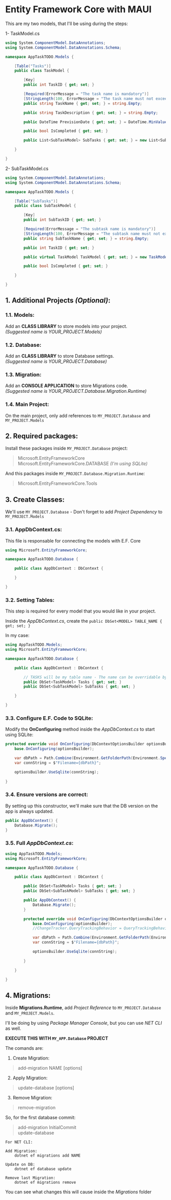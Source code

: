 # Entity Framework Core with MAUI

This are my two models, that I'll be using during the steps:

1- TaskModel.cs
````csharp
using System.ComponentModel.DataAnnotations;
using System.ComponentModel.DataAnnotations.Schema;

namespace AppTaskTODO.Models {

    [Table("Tasks")]
    public class TaskModel {

        [Key]
        public int TaskID { get; set; }

        [Required(ErrorMessage = "The task name is mandatory")]
        [StringLength(100, ErrorMessage = "The task name must not exceed {1} caracters")]
        public string TaskName { get; set; } = string.Empty;

        public string TaskDescription { get; set; } = string.Empty;

        public DateTime PrevisionDate { get; set; } = DateTime.MinValue;

        public bool IsCompleted { get; set; }   

        public List<SubTaskModel> SubTasks { get; set; } = new List<SubTaskModel>();

    }

}
````

2- SubTaskModel.cs
````csharp
using System.ComponentModel.DataAnnotations;
using System.ComponentModel.DataAnnotations.Schema;

namespace AppTaskTODO.Models {

    [Table("SubTasks")]
    public class SubTaskModel {

        [Key]
        public int SubTaskID { get; set; }

        [Required(ErrorMessage = "The subtask name is mandatory")]
        [StringLength(100, ErrorMessage = "The subtask name must not exceed {1} caracters")]
        public string SubTaskName { get; set; } = string.Empty;

        public int TaskID { get; set; }

        public virtual TaskModel TaskModel { get; set; } = new TaskModel();

        public bool IsCompleted { get; set; }

    }

}
````

## 1. Additional Projects *(Optional)*:

### 1.1. Models:

Add an **CLASS LIBRARY** to store models into your project.<br>
*(Suggested name is YOUR_PROJECT.Models)*<br>

### 1.2. Database:

Add an **CLASS LIBRARY** to store Database settings.<br>
*(Suggested name is YOUR_PROJECT.Database)*<br>

### 1.3. Migration:

Add an **CONSOLE APPLICATION** to store Migrations code.<br>
*(Suggested name is YOUR_PROJECT.Database.Migration.Runtime)*<br>

### 1.4. Main Project:

On the main project, only add references to ````MY_PROJECT.Database```` and ````MY_PROJECT.Models````

## 2. Required packages:

Install these packages inside ````MY_PROJECT.Database```` project:

> Microsoft.EntityFrameworkCore<br>
> Microsoft.EntityFrameworkCore.DATABASE *(I'm using SQLite)*<br>

And this packages inside ````MY_PROJECT.Database.Migration.Runtime````:

> Microsoft.EntityFrameworkCore.Tools<br>

## 3. Create Classes:

We'll use ````MY_PROJECT.Database```` - Don't forget to add *Project Dependency* to ````MY_PROJECT.Models````

### 3.1. AppDbContext.cs:

This file is responsable for connecting the models with E.F. Core

````csharp
using Microsoft.EntityFrameworkCore;

namespace AppTaskTODO.Database {

    public class AppDbContext : DbContext {

    }

}
````

### 3.2. Setting Tables:

This step is required for every model that you would like in your project.

Inside the *AppDbContext.cs*, create the ````public DbSet<MODEL> TABLE_NAME { get; set; }````

In my case:

````csharp
using AppTaskTODO.Models;
using Microsoft.EntityFrameworkCore;

namespace AppTaskTODO.Database {

    public class AppDbContext : DbContext {

        // TASKS will be my table name - The name can be overridable by using DataAnnotations
        public DbSet<TaskModel> Tasks { get; set; }
        public DbSet<SubTaskModel> SubTasks { get; set; }

    }

}
````

### 3.3. Configure E.F. Code to SQLite:

Modify the **OnConfiguring** method inside the *AppDbContext.cs* to start using SQLite:

````csharp
protected override void OnConfiguring(DbContextOptionsBuilder optionsBuilder) {
    base.OnConfiguring(optionsBuilder);

    var dbPath = Path.Combine(Environment.GetFolderPath(Environment.SpecialFolder.LocalApplicationData), "apptask.db");
    var connString = $"Filename={dbPath}";

    optionsBuilder.UseSqlite(connString);
    
}
````

### 3.4. Ensure versions are correct:

By setting up this constructor, we'll make sure that the DB version on the app is always updated.

````csharp
public AppDbContext() {
    Database.Migrate();
}
````

### 3.5. Full *AppDbContext.cs*:

````csharp
using AppTaskTODO.Models;
using Microsoft.EntityFrameworkCore;

namespace AppTaskTODO.Database {

    public class AppDbContext : DbContext {

        public DbSet<TaskModel> Tasks { get; set; }
        public DbSet<SubTaskModel> SubTasks { get; set; }

        public AppDbContext() {
            Database.Migrate();
        }

        protected override void OnConfiguring(DbContextOptionsBuilder optionsBuilder) {
            base.OnConfiguring(optionsBuilder);
            //ChangeTracker.QueryTrackingBehavior = QueryTrackingBehavior.NoTracking;

            var dbPath = Path.Combine(Environment.GetFolderPath(Environment.SpecialFolder.LocalApplicationData), "apptask.db");
            var connString = $"Filename={dbPath}";

            optionsBuilder.UseSqlite(connString);
            
        }   

    }

}
````

## 4. Migrations:

Inside **Migrations.Runtime**, add *Project Reference* to ````MY_PROJECT.Database```` and ````MY_PROJECT.Models````.

I'll be doing by using *Package Manager Console*, but you can use *NET CLI* as well.

**EXECUTE THIS WITH ````MY_APP.Database```` PROJECT**

The comands are:

1. Create Migration:

> add-migration NAME [options]

2. Apply Migration:

> update-database [options]

3. Remove Migration:

> remove-migration

So, for the first database commit:

> add-migration InitialCommit<br>
> update-database

````
For NET CLI:

Add Migration:
    dotnet ef migrations add NAME

Update on DB:
    dotnet ef database update

Remove last Migration:
    dotnet ef migrations remove
````

You can see what changes this will cause inside the *Migrations* folder
